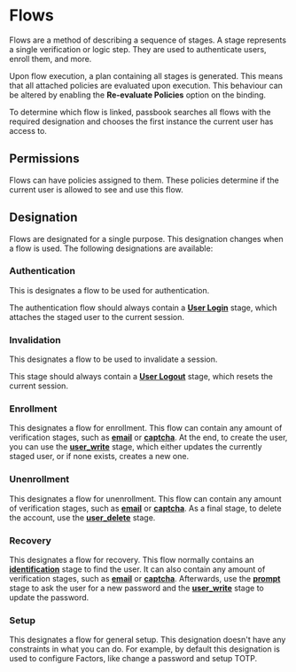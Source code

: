 # Flows

Flows are a method of describing a sequence of stages. A stage represents a single verification or logic step. They are used to authenticate users, enroll them, and more.

Upon flow execution, a plan containing all stages is generated. This means that all attached policies are evaluated upon execution. This behaviour can be altered by enabling the **Re-evaluate Policies** option on the binding.

To determine which flow is linked, passbook searches all flows with the required designation and chooses the first instance the current user has access to.

## Permissions

Flows can have policies assigned to them. These policies determine if the current user is allowed to see and use this flow.

## Designation

Flows are designated for a single purpose. This designation changes when a flow is used. The following designations are available:

### Authentication

This is designates a flow to be used for authentication.

The authentication flow should always contain a [**User Login**](stages/user_login.md) stage, which attaches the staged user to the current session.

### Invalidation

This designates a flow to be used to invalidate a session.

This stage should always contain a [**User Logout**](stages/user_logout.md) stage, which resets the current session.

### Enrollment

This designates a flow for enrollment. This flow can contain any amount of verification stages, such as [**email**](stages/email/index.md) or [**captcha**](stages/captcha/index.md). At the end, to create the user, you can use the [**user_write**](stages/user_write.md) stage, which either updates the currently staged user, or if none exists, creates a new one.

### Unenrollment

This designates a flow for unenrollment. This flow can contain any amount of verification stages, such as [**email**](stages/email/index.md) or [**captcha**](stages/captcha/index.md). As a final stage, to delete the account, use the [**user_delete**](stages/user_delete.md) stage.

### Recovery

This designates a flow for recovery. This flow normally contains an [**identification**](stages/identification/index.md) stage to find the user. It can also contain any amount of verification stages, such as [**email**](stages/email/index.md) or [**captcha**](stages/captcha/index.md).
Afterwards, use the [**prompt**](stages/prompt/index.md) stage to ask the user for a new password and the [**user_write**](stages/user_write.md) stage to update the password.

### Setup

This designates a flow for general setup. This designation doesn't have any constraints in what you can do. For example, by default this designation is used to configure Factors, like change a password and setup TOTP.
